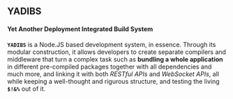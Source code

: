 ## YADIBS
#### Yet Another Deployment Integrated Build System

**`YADIBS`** is a Node.JS based development system, in essence. 
Through its modular construction, it allows developers to create separate compilers and middleware that turn a 
complex task such as **bundling a whole application** in different pre-compiled packages together with all dependencies
and much more, and linking it with both *RESTful APIs* and *WebSocket APIs*, all while keeping a well-thought and
rigurous structure, and testing the living **`$!&%`** out of it.

